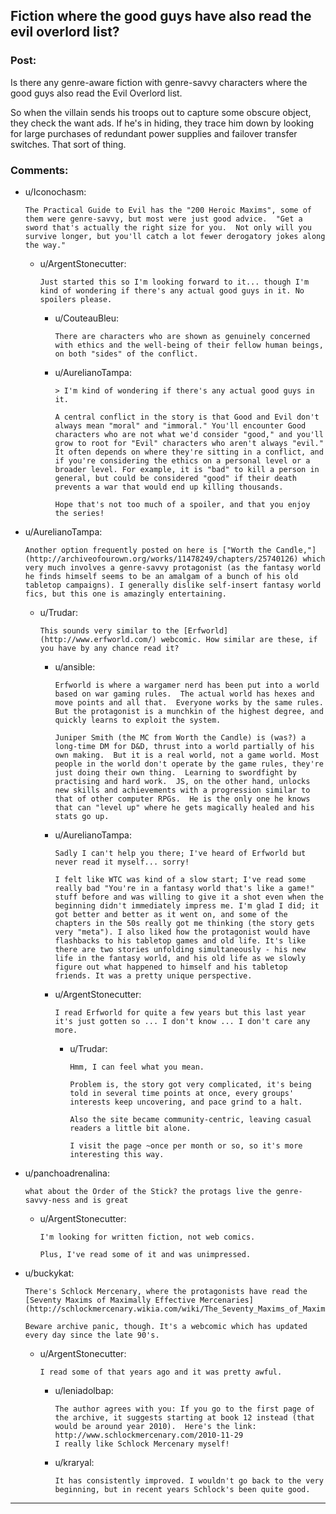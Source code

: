 ## Fiction where the good guys have also read the evil overlord list?

### Post:

Is there any genre-aware fiction with genre-savvy characters where the good guys also read the Evil Overlord list.

So when the villain sends his troops out to capture some obscure object, they check the want ads. If he's in hiding, they trace him down by looking for large purchases of redundant power supplies and failover transfer switches. That sort of thing.

### Comments:

- u/Iconochasm:
  ```
  The Practical Guide to Evil has the "200 Heroic Maxims", some of them were genre-savvy, but most were just good advice.  "Get a sword that's actually the right size for you.  Not only will you survive longer, but you'll catch a lot fewer derogatory jokes along the way."
  ```

  - u/ArgentStonecutter:
    ```
    Just started this so I'm looking forward to it... though I'm kind of wondering if there's any actual good guys in it. No spoilers please.
    ```

    - u/CouteauBleu:
      ```
      There are characters who are shown as genuinely concerned with ethics and the well-being of their fellow human beings, on both "sides" of the conflict.
      ```

    - u/AurelianoTampa:
      ```
      > I'm kind of wondering if there's any actual good guys in it.

      A central conflict in the story is that Good and Evil don't always mean "moral" and "immoral." You'll encounter Good characters who are not what we'd consider "good," and you'll grow to root for "Evil" characters who aren't always "evil." It often depends on where they're sitting in a conflict, and if you're considering the ethics on a personal level or a broader level. For example, it is "bad" to kill a person in general, but could be considered "good" if their death prevents a war that would end up killing thousands. 

      Hope that's not too much of a spoiler, and that you enjoy the series!
      ```

- u/AurelianoTampa:
  ```
  Another option frequently posted on here is ["Worth the Candle,"](http://archiveofourown.org/works/11478249/chapters/25740126) which very much involves a genre-savvy protagonist (as the fantasy world he finds himself seems to be an amalgam of a bunch of his old tabletop campaigns). I generally dislike self-insert fantasy world fics, but this one is amazingly entertaining.
  ```

  - u/Trudar:
    ```
    This sounds very similar to the [Erfworld](http://www.erfworld.com/) webcomic. How similar are these, if you have by any chance read it?
    ```

    - u/ansible:
      ```
      Erfworld is where a wargamer nerd has been put into a world based on war gaming rules.  The actual world has hexes and move points and all that.  Everyone works by the same rules.  But the protagonist is a munchkin of the highest degree, and quickly learns to exploit the system.

      Juniper Smith (the MC from Worth the Candle) is (was?) a long-time DM for D&D, thrust into a world partially of his own making.  But it is a real world, not a game world. Most people in the world don't operate by the game rules, they're just doing their own thing.  Learning to swordfight by practising and hard work.  JS, on the other hand, unlocks new skills and achievements with a progression similar to that of other computer RPGs.  He is the only one he knows that can "level up" where he gets magically healed and his stats go up.
      ```

    - u/AurelianoTampa:
      ```
      Sadly I can't help you there; I've heard of Erfworld but never read it myself... sorry!

      I felt like WTC was kind of a slow start; I've read some really bad "You're in a fantasy world that's like a game!" stuff before and was willing to give it a shot even when the beginning didn't immediately impress me. I'm glad I did; it got better and better as it went on, and some of the chapters in the 50s really got me thinking (the story gets very "meta"). I also liked how the protagonist would have flashbacks to his tabletop games and old life. It's like there are two stories unfolding simultaneously - his new life in the fantasy world, and his old life as we slowly figure out what happened to himself and his tabletop friends. It was a pretty unique perspective.
      ```

    - u/ArgentStonecutter:
      ```
      I read Erfworld for quite a few years but this last year it's just gotten so ... I don't know ... I don't care any more.
      ```

      - u/Trudar:
        ```
        Hmm, I can feel what you mean.

        Problem is, the story got very complicated, it's being told in several time points at once, every groups' interests keep uncovering, and pace grind to a halt.

        Also the site became community-centric, leaving casual readers a little bit alone.

        I visit the page ~once per month or so, so it's more interesting this way.
        ```

- u/panchoadrenalina:
  ```
  what about the Order of the Stick? the protags live the genre-savvy-ness and is great
  ```

  - u/ArgentStonecutter:
    ```
    I'm looking for written fiction, not web comics.

    Plus, I've read some of it and was unimpressed.
    ```

- u/buckykat:
  ```
  There's Schlock Mercenary, where the protagonists have read the [Seventy Maxims of Maximally Effective Mercenaries](http://schlockmercenary.wikia.com/wiki/The_Seventy_Maxims_of_Maximally_Effective_Mercenaries).

  Beware archive panic, though. It's a webcomic which has updated every day since the late 90's.
  ```

  - u/ArgentStonecutter:
    ```
    I read some of that years ago and it was pretty awful.
    ```

    - u/leniadolbap:
      ```
      The author agrees with you: If you go to the first page of the archive, it suggests starting at book 12 instead (that would be around year 2010).  Here's the link: http://www.schlockmercenary.com/2010-11-29
      I really like Schlock Mercenary myself!
      ```

    - u/kraryal:
      ```
      It has consistently improved. I wouldn't go back to the very beginning, but in recent years Schlock's been quite good.
      ```

---

